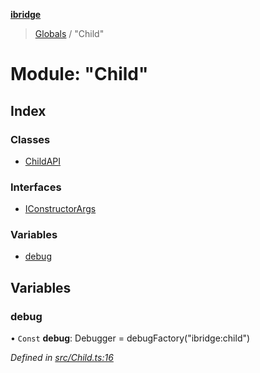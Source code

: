 **[ibridge](../README.md)**

> [Globals](../globals.md) / "Child"

# Module: "Child"

## Index

### Classes

* [ChildAPI](../classes/_child_.childapi.md)

### Interfaces

* [IConstructorArgs](../interfaces/_child_.iconstructorargs.md)

### Variables

* [debug](_child_.md#debug)

## Variables

### debug

• `Const` **debug**: Debugger = debugFactory("ibridge:child")

*Defined in [src/Child.ts:16](https://github.com/franleplant/ibridge/blob/f2182af/src/Child.ts#L16)*
